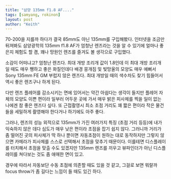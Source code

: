 ```yaml
---
title: "삼양 135mm f1.8 AF...."
tags: [samyang, rokinon]
layout: post
author: "Keith"
---
```


70-200을 지를까 하다가 결국 85mm도 아닌 135mm를 구입해봤다. 인터넷을 조금만 뒤져봐도 삼양광학의 135mm f1.8 AF가 엄청난 렌즈라는 것을 알 수 있기에 얼마나 좋은지 체험도 할 겸, 꽤나 망원인 렌즈를 즐겨도 볼 생각으로 구입했다.

소감이 어떠냐고? 엄청난 렌즈다. 최대 개방 조리개 값이 1.8인데 이 최대 개방 조리개 일 때도 매우 쨍하고 좋은 화질인데다 배경 뭉개짐 및 빛망울의 모양도 매우 예뻐서 Sony 135mm FE GM 부럽지 않은 렌즈다. 최대 개방일 때의 색수차도 찾기 힘들어서 역시 좋은 렌즈구나 하게 된다.

다만 렌즈 플레어를 감소시키는 면에 있어서는 약간 아쉽다는 생각이 들지만 플레어 자체의 모양도 이쁜 편이라 일부러 어두운 곳에 가서 매우 밝은 피사체를 찍을 일이 없는 나에겐 참 좋은 렌즈다 싶다. 또 근접촬영시 최소 초점 거리도 꽤 짧은 편이라 작은 물건들을 세밀하게 촬영해야 한다거나 하기에도 아주 좋다.

그러나, 렌즈의 성능 외적으로 135mm가 가진 여러가지 특징 (초점 거리 등등)에 내가 익숙하지 않은 데다 심도가 매우 낮은 편이라 초점을 잡기 쉽지 않다. 그러니까 거리가 좀 떨어진 곳의 피사체가 딱 하나 뿐이면 자동초점이 원하는 대로 동작하지만 그렇지 않으면 카메라가 피사체를 스스로 선택해서 초점을 맞추기 때문이다. 이를테면 디스플레이를 터치해서 초점을 맞출 수도 있겠지만 135mm 렌즈를 끼우고 뷰파인더가 아닌 디스플레이를 쳐다보는 것도 좀 애매한 면이 있고.

경우에 따라서 자동보단 수동 초점에 의존할 때도 있을 것 같고, 그걸로 보면 뭐랄까 focus throw가 좀 길다는 느낌이 들 때도 있긴 하다. 